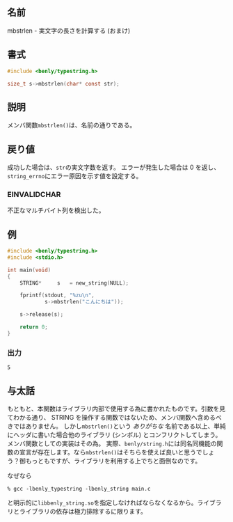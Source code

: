 ## 名前

mbstrlen - 実文字の長さを計算する (おまけ)

## 書式

```c
#include <benly/typestring.h>

size_t s->mbstrlen(char* const str);
```

## 説明

メンバ関数`mbstrlen()`は、名前の通りである。

## 戻り値

成功した場合は、`str`の実文字数を返す。
エラーが発生した場合は 0 を返し、`string_errno`にエラー原因を示す値を設定する。

### EINVALIDCHAR

不正なマルチバイト列を検出した。

## 例

```c
#include <benly/typestring.h>
#include <stdio.h>

int main(void)
{
    STRING*     s   = new_string(NULL);

    fprintf(stdout, "%zu\n",
            s->mbstrlen("こんにちは"));

    s->release(s);

    return 0;
}
```

### 出力

```
5
```

## 与太話

もともと、本関数はライブラリ内部で使用する為に書かれたものです。引数を見てわかる通り、 STRING を操作する関数ではないため、メンバ関数へ含めるべきではありません。
しかし`mbstrlen()`という *ありがちな* 名前である以上、単純にヘッダに書いた場合他のライブラリ (シンボル) とコンフリクトしてしまう。メンバ関数としての実装はその為。
実際、`benly/string.h`には同名同機能の関数の宣言が存在します。なら`mbstrlen()`はそちらを使えば良いと思うでしょう？御もっともですが、ライブラリを利用する上でちと面倒なのです。

なぜなら

```
% gcc -lbenly_typestring -lbenly_string main.c
```

と明示的に`libbenly_string.so`を指定しなければならなくなるから。ライブラリとライブラリの依存は極力排除するに限ります。
